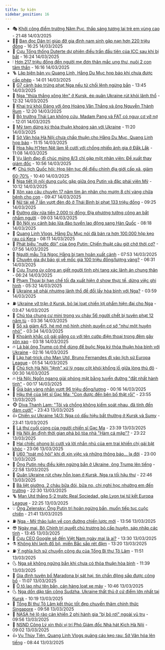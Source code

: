 ```yaml
---
title: Sự kiện
sidebar_position: 16
---
```


<!-- dantri-su-kien:START -->
- 🎭 [Khởi công điểm trường Nặm Pục, thắp sáng tương lai trẻ em vùng cao](https://dantri.com.vn/tam-long-nhan-ai/khoi-cong-diem-truong-nam-puc-thap-sang-tuong-lai-tre-em-vung-cao-20250314153201114.htm) - 21:48 14/03/2025
- 👨‍🏫 [Bạn đọc Dân trí giúp đỡ gia đình nam sinh gặp nạn hơn 220 triệu đồng](https://dantri.com.vn/tam-long-nhan-ai/ban-doc-dan-tri-giup-do-gia-dinh-nam-sinh-gap-nan-hon-220-trieu-dong-20250314153008614.htm) - 16:25 14/03/2025
- 🌮 [Cựu Tổng thống Duterte dự phiên điều trần đầu tiên của ICC sau khi bị bắt](https://dantri.com.vn/the-gioi/cuu-tong-thong-duterte-du-phien-dieu-tran-dau-tien-cua-icc-sau-khi-bi-bat-20250314231605272.htm) - 16:24 14/03/2025
- 🕯 [Hơn 217 triệu đồng đến người mẹ đơn thân mắc ung thư, nuôi 2 con tâm thần](https://dantri.com.vn/tam-long-nhan-ai/hon-217-trieu-dong-den-nguoi-me-don-than-mac-ung-thu-nuoi-2-con-tam-than-20250314154550273.htm) - 16:16 14/03/2025
- 🪜 [Lập biên bản vụ Quang Linh, Hằng Du Mục họp báo khi chưa được cấp phép](https://dantri.com.vn/giai-tri/lap-bien-ban-vu-quang-linh-hang-du-muc-hop-bao-khi-chua-duoc-cap-phep-20250314193537948.htm) - 14:01 14/03/2025
- 🐘 [G7 cảnh báo trừng phạt Nga nếu từ chối lệnh ngừng bắn](https://dantri.com.vn/the-gioi/g7-canh-bao-trung-phat-nga-neu-tu-choi-lenh-ngung-ban-20250314203532745.htm) - 13:45 14/03/2025
- 🤔 [Nga &quot;thừa thắng xông lên&quot; ở Kursk, ép quân Ukraine rút khỏi lãnh thổ](https://dantri.com.vn/the-gioi/nga-thua-thang-xong-len-o-kursk-ep-quan-ukraine-rut-khoi-lanh-tho-20250314192148966.htm) - 12:32 14/03/2025
- 🧠 [Khai trừ khỏi Đảng với ông Hoàng Văn Thắng và ông Nguyễn Thành Rum](https://dantri.com.vn/xa-hoi/khai-tru-khoi-dang-voi-ong-hoang-van-thang-va-ong-nguyen-thanh-rum-20250314192013331.htm) - 12:20 14/03/2025
- 📝 [Bộ trưởng Thái Lan không cứu, Madam Pang và FAT có nguy cơ vỡ nợ](https://dantri.com.vn/the-thao/bo-truong-thai-lan-khong-cuu-madam-pang-va-fat-co-nguy-co-vo-no-20250314185505274.htm) - 12:01 14/03/2025
- 🦏 [Mỹ tạm dừng ký thỏa thuận khoáng sản với Ukraine](https://dantri.com.vn/the-gioi/my-tam-dung-ky-thoa-thuan-khoang-san-voi-ukraine-20250314180931538.htm) - 11:20 14/03/2025
- 🥰 [Sở Văn hóa Hà Nội chưa chấp thuận cho Hằng Du Mục, Quang Linh họp báo](https://dantri.com.vn/giai-tri/so-van-hoa-ha-noi-chua-chap-thuan-cho-hang-du-muc-quang-linh-hop-bao-20250314173543649.htm) - 11:15 14/03/2025
- 🤗 [Hoa hậu H&#39;Hen Niê làm lễ cưới với chồng nhiếp ảnh gia ở Đắk Lắk](https://dantri.com.vn/giai-tri/hoa-hau-hhen-nie-lam-le-cuoi-voi-chong-nhiep-anh-gia-o-dak-lak-20250314164831967.htm) - 11:08 14/03/2025
- 🌈 [Vụ lãnh đạo đi chúc mừng 8/3 chỉ gặp một nhân viên: Đề xuất thay giám đốc](https://dantri.com.vn/xa-hoi/vu-lanh-dao-di-chuc-mung-83-chi-gap-mot-nhan-vien-de-xuat-thay-giam-doc-20250314174155583.htm) - 10:56 14/03/2025
- 🌏 [Chủ tịch Quốc hội: Họp liên tục để điều chỉnh địa giới cấp xã, giảm 60-70%](https://dantri.com.vn/xa-hoi/chu-tich-quoc-hoi-hop-lien-tuc-de-dieu-chinh-dia-gioi-cap-xa-giam-60-70-20250314173719652.htm) - 10:40 14/03/2025
- 💄 [Nga tiết lộ nội dung cuộc gặp giữa ông Putin và đặc phái viên Mỹ](https://dantri.com.vn/the-gioi/nga-tiet-lo-noi-dung-cuoc-gap-giua-ong-putin-va-dac-phai-vien-my-20250314171218330.htm) - 10:12 14/03/2025
- 👺 [Xôn xao câu chuyện 17 năm tìm ân nhân cho mượn 8 chỉ vàng chữa bệnh cho con](https://dantri.com.vn/xa-hoi/xon-xao-cau-chuyen-17-nam-tim-an-nhan-cho-muon-8-chi-vang-chua-benh-cho-con-20250314162046464.htm) - 09:47 14/03/2025
- 👹 [Nữ tài xế 7 lần vượt đèn đỏ ở Thái Bình bị phạt 133 triệu đồng](https://dantri.com.vn/xa-hoi/nu-tai-xe-7-lan-vuot-den-do-o-thai-binh-bi-phat-133-trieu-dong-20250314160822645.htm) - 09:25 14/03/2025
- 🌊 [Đường dây rửa tiền 2.000 tỷ đồng: Địa phương tưởng công an bắt nhầm người](https://dantri.com.vn/phap-luat/duong-day-rua-tien-2000-ty-dong-dia-phuong-tuong-cong-an-bat-nham-nguoi-20250314154228887.htm) - 09:03 14/03/2025
- 🤠 [Bộ Nội vụ cảnh báo lừa đảo tuyển lao động sang Hàn Quốc](https://dantri.com.vn/lao-dong-viec-lam/bo-noi-vu-canh-bao-lua-dao-tuyen-lao-dong-sang-han-quoc-20250314150739937.htm) - 08:18 14/03/2025
- 🎊 [Quang Linh Vlogs, Hằng Du Mục nói đã bán ra hơn 100.000 hộp kẹo rau củ Kera](https://dantri.com.vn/kinh-doanh/quang-linh-vlogs-hang-du-muc-noi-da-ban-ra-hon-100000-hop-keo-rau-cu-kera-20250314145828449.htm) - 08:11 14/03/2025
- 🐘 [Phát biểu &quot;nước đôi&quot; của ông Putin: Chiến thuật câu giờ chờ thời cơ?](https://dantri.com.vn/the-gioi/phat-bieu-nuoc-doi-cua-ong-putin-chien-thuat-cau-gio-cho-thoi-co-20250314144609443.htm) - 07:56 14/03/2025
- 💂 [Người mẫu Trà Ngọc Hằng bị tạm hoãn xuất cảnh](https://dantri.com.vn/phap-luat/nguoi-mau-tra-ngoc-hang-bi-tam-hoan-xuat-canh-20250314141654879.htm) - 07:53 14/03/2025
- 👹 [Chuyên gia dự báo gì về mốc giá 100 triệu đồng/lượng vàng?](https://dantri.com.vn/kinh-doanh/chuyen-gia-du-bao-gi-ve-moc-gia-100-trieu-dongluong-vang-20250314101929401.htm) - 06:31 14/03/2025
- 🦒 [Cựu Trung úy công an giết người tình phi tang xác lãnh án chung thân](https://dantri.com.vn/phap-luat/cuu-trung-uy-cong-an-giet-nguoi-tinh-phi-tang-xac-lanh-an-chung-than-20250314122228755.htm) - 06:24 14/03/2025
- 🗽 [Phạm Thoại bị hạn chế tối đa xuất hiện ở show thực tế, dừng việc ghi hình](https://dantri.com.vn/giai-tri/pham-thoai-bi-han-che-toi-da-xuat-hien-o-show-thuc-te-dung-viec-ghi-hinh-20250314121843065.htm) - 05:32 14/03/2025
- 💄 [Ukraine sẽ phải nhượng lãnh thổ để đổi lấy hòa bình với Nga?](https://dantri.com.vn/the-gioi/ukraine-se-phai-nhuong-lanh-tho-de-doi-lay-hoa-binh-voi-nga-20250314063045560.htm) - 03:59 14/03/2025
- ⛽️ [Ukraine vỡ trận ở Kursk, bỏ lại loạt chiến lợi phẩm hiện đại cho Nga](https://dantri.com.vn/the-gioi/ukraine-vo-tran-o-kursk-bo-lai-loat-chien-loi-pham-hien-dai-cho-nga-20250314100708800.htm) - 03:47 14/03/2025
- 🥷 [Chủ tòa chung cư mini trong vụ cháy 56 người chết bị tuyên phạt 12 năm tù](https://dantri.com.vn/phap-luat/chu-toa-chung-cu-mini-trong-vu-chay-56-nguoi-chet-bi-tuyen-phat-12-nam-tu-20250314103352162.htm) - 03:36 14/03/2025
- 🤖 [Số xã giảm 4/5, hé mở mô hình chính quyền cơ sở &quot;như một huyện nhỏ&quot;](https://dantri.com.vn/noi-vu/so-xa-giam-45-he-mo-mo-hinh-chinh-quyen-co-so-nhu-mot-huyen-nho-20250314091243237.htm) - 03:34 14/03/2025
- 🌊 [Khoảnh khắc cô gái giằng co với tên cướp điện thoại trong đêm gây xôn xao](https://dantri.com.vn/doi-song/khoanh-khac-co-gai-giang-co-voi-ten-cuop-dien-thoai-trong-dem-gay-xon-xao-20250314093144793.htm) - 03:18 14/03/2025
- 🔥 [Lá bài ông Trump có thể dùng để buộc Nga ký thỏa thuận hòa bình với Ukraine](https://dantri.com.vn/the-gioi/la-bai-ong-trump-co-the-dung-de-buoc-nga-ky-thoa-thuan-hoa-binh-voi-ukraine-20250314084019324.htm) - 02:16 14/03/2025
- 🦏 [Lập hat-trick cho Man Utd, Bruno Fernandes đi vào lịch sử Europa League](https://dantri.com.vn/the-thao/lap-hat-trick-cho-man-utd-bruno-fernandes-di-vao-lich-su-europa-league-20250314080446692.htm) - 01:54 14/03/2025
- 🐘 [Chủ tịch Hà Nội &quot;lệnh&quot; xử lý ngay cột khói khổng lồ giữa lòng thủ đô](https://dantri.com.vn/xa-hoi/chu-tich-ha-noi-lenh-xu-ly-ngay-cot-khoi-khong-lo-giua-long-thu-do-20250314071759922.htm) - 00:30 14/03/2025
- 🔥 [Hà Nội: Ngổn ngang giải phóng mặt bằng tuyến đường &quot;đắt nhất hành tinh&quot;](https://dantri.com.vn/xa-hoi/ha-noi-ngon-ngang-giai-phong-mat-bang-tuyen-duong-dat-nhat-hanh-tinh-20250313234527453.htm) - 00:17 14/03/2025
- 💼 [Giá bán vàng nhẫn vượt 96 triệu đồng/lượng](https://dantri.com.vn/kinh-doanh/gia-ban-vang-nhan-vuot-96-trieu-dongluong-20250314071144738.htm) - 00:16 14/03/2025
- 🚀 [Hậu thế của liệt sĩ Gạc Ma: &quot;Con được đến bên bố thật rồi&quot;](https://dantri.com.vn/xa-hoi/hau-the-cua-liet-si-gac-ma-con-duoc-den-ben-bo-that-roi-20250313111030459.htm) - 23:55 13/03/2025
- 🐵 [Diva Thanh Lam: &quot;Tôi và chồng không kiểm soát nhau, đã tính đến đám cưới&quot;](https://dantri.com.vn/giai-tri/diva-thanh-lam-toi-va-chong-khong-kiem-soat-nhau-da-tinh-den-dam-cuoi-20250313174215902.htm) - 23:43 13/03/2025
- 👍 [Chiến sự Ukraine 14/3: Nga có dấu hiệu bất thường ở Kursk và Sumy](https://dantri.com.vn/the-gioi/chien-su-ukraine-143-nga-co-dau-hieu-bat-thuong-o-kursk-va-sumy-20250314063957302.htm) - 23:41 13/03/2025
- 🚦 [Lá thư cuối cùng của người chiến sĩ Gạc Ma](https://dantri.com.vn/xa-hoi/la-thu-cuoi-cung-cua-nguoi-chien-si-gac-ma-20250313160818465.htm) - 23:39 13/03/2025
- 🥸 [Hà Nội ấn định thời gian phá bỏ tòa nhà &quot;Hàm cá mập&quot;?](https://dantri.com.vn/xa-hoi/ha-noi-an-dinh-thoi-gian-pha-bo-toa-nha-ham-ca-map-20250314001439799.htm) - 23:22 13/03/2025
- 🥷 [Hai chiếc phong bì cưới và lời nhắn nhủ của em trai khiến chị gái bật khóc](https://dantri.com.vn/doi-song/hai-chiec-phong-bi-cuoi-va-loi-nhan-nhu-cua-em-trai-khien-chi-gai-bat-khoc-20250313204913964.htm) - 23:06 13/03/2025
- 🤡 [U60 &quot;toát mồ hôi&quot; khi đi xin việc và những thông báo... lạ đời](https://dantri.com.vn/lao-dong-viec-lam/u60-toat-mo-hoi-khi-di-xin-viec-va-nhung-thong-bao-la-doi-20250313131148826.htm) - 23:00 13/03/2025
- 🥳 [Ông Putin nêu điều kiện ngừng bắn ở Ukraine, ông Trump lên tiếng](https://dantri.com.vn/the-gioi/ong-putin-neu-dieu-kien-ngung-ban-o-ukraine-ong-trump-len-tieng-20250314043610895.htm) - 22:58 13/03/2025
- 🤩 [Quân Ukraine rút chạy hỗn loạn ở Kursk, Nga ra tối hậu thư](https://dantri.com.vn/the-gioi/quan-ukraine-rut-chay-hon-loan-o-kursk-nga-ra-toi-hau-thu-20250314053405833.htm) - 22:46 13/03/2025
- 🎡 [Bà liệt giường, 2 cháu bữa đói, bữa no, chị nghỉ học nhường em đến trường](https://dantri.com.vn/tam-long-nhan-ai/ba-liet-giuong-2-chau-bua-doi-bua-no-chi-nghi-hoc-nhuong-em-den-truong-20250303143417478.htm) - 22:30 13/03/2025
- 🪜 [Man Utd thắng 5-2 trước Real Sociedad, gặp Lyon tại tứ kết Europa League](https://dantri.com.vn/the-thao/man-utd-thang-5-2-truoc-real-sociedad-gap-lyon-tai-tu-ket-europa-league-20250314052451323.htm) - 22:25 13/03/2025
- 💡 [Ông Zelensky: Ông Putin trì hoãn ngừng bắn, muốn tiếp tục cuộc chiến](https://dantri.com.vn/the-gioi/ong-zelensky-ong-putin-tri-hoan-ngung-ban-muon-tiep-tuc-cuoc-chien-20250314041714541.htm) - 21:41 13/03/2025
- ⛽️ [Nga - Mỹ thảo luận về con đường chiến lược mới](https://dantri.com.vn/the-gioi/nga-my-thao-luan-ve-con-duong-chien-luoc-moi-20250313204549611.htm) - 13:56 13/03/2025
- 😎 [Ngày mai, Bộ Chính trị quyết chủ trương bỏ cấp huyện, sáp nhập các tỉnh](https://dantri.com.vn/xa-hoi/ngay-mai-bo-chinh-tri-quyet-chu-truong-bo-cap-huyen-sap-nhap-cac-tinh-20250313204002161.htm) - 13:45 13/03/2025
- 🗽 [Cựu CEO Google sẽ đến Việt Nam ngày mai là ai?](https://dantri.com.vn/kinh-doanh/cuu-ceo-google-se-den-viet-nam-ngay-mai-la-ai-20250313172505499.htm) - 13:30 13/03/2025
- ⚗️ [Không khí lạnh đổ bộ, miền Bắc sắp rét đậm](https://dantri.com.vn/xa-hoi/khong-khi-lanh-do-bo-mien-bac-sap-ret-dam-20250313195534559.htm) - 13:20 13/03/2025
- ⛽️ [Ý nghĩa lịch sử chuyến công du của Tổng Bí thư Tô Lâm](https://dantri.com.vn/xa-hoi/y-nghia-lich-su-chuyen-cong-du-cua-tong-bi-thu-to-lam-20250313183225390.htm) - 11:51 13/03/2025
- 🌜 [Nga sẽ không ngừng bắn khi chưa có thỏa thuận hòa bình](https://dantri.com.vn/the-gioi/nga-se-khong-ngung-ban-khi-chua-co-thoa-thuan-hoa-binh-20250313182451513.htm) - 11:39 13/03/2025
- 🦩 [Gia đình tuyên bố Maradona bị sát hại, tin chấn động sắp được công bố](https://dantri.com.vn/the-thao/gia-dinh-tuyen-bo-maradona-bi-sat-hai-tin-chan-dong-sap-duoc-cong-bo-20250313180706119.htm) - 11:07 13/03/2025
- 🦒 [Ô tô lao như tên bắn, cán hàng loạt xe máy](https://dantri.com.vn/xa-hoi/o-to-lao-nhu-ten-ban-can-hang-loat-xe-may-20250313170408512.htm) - 10:46 13/03/2025
- 🌜 [Nga dồn dập tấn công Sudzha, Ukraine thất thủ ở cứ điểm lớn nhất tại Kursk](https://dantri.com.vn/the-gioi/nga-don-dap-tan-cong-sudzha-ukraine-that-thu-o-cu-diem-lon-nhat-tai-kursk-20250313162548000.htm) - 10:19 13/03/2025
- 🐎 [Tổng Bí thư Tô Lâm kết thúc tốt đẹp chuyến thăm chính thức Singapore](https://dantri.com.vn/xa-hoi/tong-bi-thu-to-lam-ket-thuc-tot-dep-chuyen-tham-chinh-thuc-singapore-20250313165835104.htm) - 09:58 13/03/2025
- 🌋 [NASA hé lộ rào cản khiến 2 phi hành gia &quot;bị bỏ rơi&quot; ngoài vũ trụ](https://dantri.com.vn/khoa-hoc/nasa-he-lo-rao-can-khien-2-phi-hanh-gia-bi-bo-roi-ngoai-vu-tru-20250313143619388.htm) - 09:56 13/03/2025
- 🧰 [NSND Công Lý xin thôi vị trí Phó Giám đốc Nhà hát Kịch Hà Nội](https://dantri.com.vn/giai-tri/nsnd-cong-ly-xin-thoi-vi-tri-pho-giam-doc-nha-hat-kich-ha-noi-20250313153619535.htm) - 09:02 13/03/2025
- 👍 [Vụ Thùy Tiên, Quang Linh Vlogs quảng cáo kẹo rau: Sở Văn hóa lên tiếng](https://dantri.com.vn/giai-tri/vu-thuy-tien-quang-linh-vlogs-quang-cao-keo-rau-so-van-hoa-len-tieng-20250313145022201.htm) - 08:44 13/03/2025<!-- dantri-su-kien:END -->
